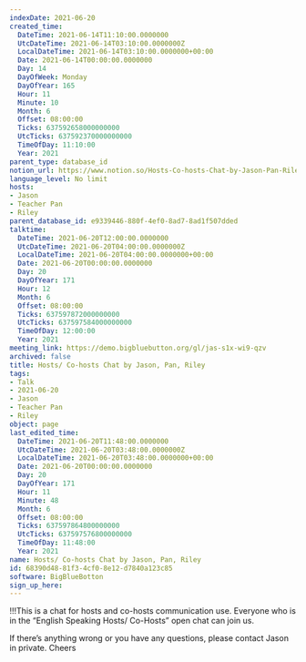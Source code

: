 ```yaml
---
indexDate: 2021-06-20
created_time:
  DateTime: 2021-06-14T11:10:00.0000000
  UtcDateTime: 2021-06-14T03:10:00.0000000Z
  LocalDateTime: 2021-06-14T03:10:00.0000000+00:00
  Date: 2021-06-14T00:00:00.0000000
  Day: 14
  DayOfWeek: Monday
  DayOfYear: 165
  Hour: 11
  Minute: 10
  Month: 6
  Offset: 08:00:00
  Ticks: 637592658000000000
  UtcTicks: 637592370000000000
  TimeOfDay: 11:10:00
  Year: 2021
parent_type: database_id
notion_url: https://www.notion.so/Hosts-Co-hosts-Chat-by-Jason-Pan-Riley-68390d4881f34cf08e12d7840a123c85
language_level: No limit
hosts:
- Jason
- Teacher Pan
- Riley
parent_database_id: e9339446-880f-4ef0-8ad7-8ad1f507dded
talktime:
  DateTime: 2021-06-20T12:00:00.0000000
  UtcDateTime: 2021-06-20T04:00:00.0000000Z
  LocalDateTime: 2021-06-20T04:00:00.0000000+00:00
  Date: 2021-06-20T00:00:00.0000000
  Day: 20
  DayOfYear: 171
  Hour: 12
  Month: 6
  Offset: 08:00:00
  Ticks: 637597872000000000
  UtcTicks: 637597584000000000
  TimeOfDay: 12:00:00
  Year: 2021
meeting_link: https://demo.bigbluebutton.org/gl/jas-s1x-wi9-qzv
archived: false
title: Hosts/ Co-hosts Chat by Jason, Pan, Riley
tags:
- Talk
- 2021-06-20
- Jason
- Teacher Pan
- Riley
object: page
last_edited_time:
  DateTime: 2021-06-20T11:48:00.0000000
  UtcDateTime: 2021-06-20T03:48:00.0000000Z
  LocalDateTime: 2021-06-20T03:48:00.0000000+00:00
  Date: 2021-06-20T00:00:00.0000000
  Day: 20
  DayOfYear: 171
  Hour: 11
  Minute: 48
  Month: 6
  Offset: 08:00:00
  Ticks: 637597864800000000
  UtcTicks: 637597576800000000
  TimeOfDay: 11:48:00
  Year: 2021
name: Hosts/ Co-hosts Chat by Jason, Pan, Riley
id: 68390d48-81f3-4cf0-8e12-d7840a123c85
software: BigBlueBotton
sign_up_here: 
---
```


!!!This is a chat for hosts and co-hosts communication use. Everyone who is in the “English Speaking Hosts/ Co-Hosts” open chat can join us.

If there’s anything wrong or you have any questions, please contact Jason in private. Cheers

